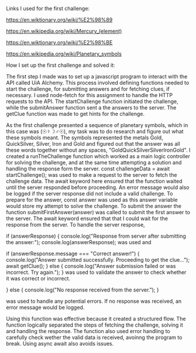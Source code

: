 
Links I used for the first challenge:

https://en.wiktionary.org/wiki/%E2%98%89

https://en.wikipedia.org/wiki/Mercury_(element)

https://en.wiktionary.org/wiki/%E2%98%BE

https://en.wikipedia.org/wiki/Planetary_symbols

How I set up the first challenge and solved it:

The first step I made was to set up a javascript program to interact with the API called UiA Alchemy. This process involved defining functions needed to start the challenge, for submitting answers and for fetching clues, if necessary. I used node-fetch for this assignment to handle the HTTP requests to the API. The startChallenge function initiated the challenge, while the submitAnswer function sent a the answers to the server. The getClue function was made to get hints for the challenge.

As the first challenge presented a sequence of planetary symbols, which in this case was (☉☿☽♂☉), my task was to do research and figure out what these symbols meant. The symbols represented the metals Gold, QuickSilver, Silver, Iron and Gold and figured out that the answer was all these words together without any spaces, "GoldQuickSilverSilverIronGold". I created a runTheChallenge function which worked as a main logic controller for solving the challenge, and at the same time attempting a solution and handling the response form the server.
const challengeData = await startChallenge(); was used to make a request to the server to fetch the challenge data. The await keyword here ensured that the function waited until the server responded before proceeding. An error message would also be logged if the server response did not include a valid challenge. To prepare for the answer, const answer was used as this answer variable would store my attempt to solve the challenge. To submit the answer the function submitFirstAnswer(answer) was called to submit the first answer to the server. The await keyword ensured that that I could wait for the response from the server. To handle the server response,

if (answerResponse) {
console.log("Response from server after submitting the answer:");
console.log(answerResponse); was used and

if (answerResponse.message === "Correct answer!") {
console.log("Answer submitted successfully. Proceeding to get the clue...");
await getClue();
} else {
console.log("Answer submission failed or was incorrect. Try again.");
}
was used to validate the answer to check whether it was correct or incorrect.

} else {
console.log("No response received from the server.");
}

was used to handle any potential errors. If no response was received, an error message would be logged.

Using this function was effective because it created a structured flow. The function logically separated the steps of fetching the challenge, solving it and handling the response. The function also used error handling to carefully check wether the valid data is received, avoinng the program to break. Using async await also avoids issues.
